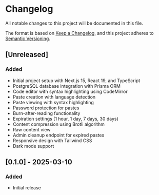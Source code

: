 # Changelog

All notable changes to this project will be documented in this file.

The format is based on [Keep a Changelog](https://keepachangelog.com/en/1.0.0/),
and this project adheres to [Semantic Versioning](https://semver.org/spec/v2.0.0.html).

## [Unreleased]

### Added

- Initial project setup with Next.js 15, React 19, and TypeScript
- PostgreSQL database integration with Prisma ORM
- Code editor with syntax highlighting using CodeMirror
- Paste creation with language detection
- Paste viewing with syntax highlighting
- Password protection for pastes
- Burn-after-reading functionality
- Expiration settings (1 hour, 1 day, 7 days, 30 days)
- Content compression using Brotli algorithm
- Raw content view
- Admin cleanup endpoint for expired pastes
- Responsive design with Tailwind CSS
- Dark mode support

## [0.1.0] - 2025-03-10

### Added

- Initial release

